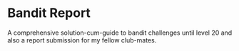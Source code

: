 # Bandit Report

A comprehensive solution-cum-guide to bandit challenges until level 20 and also a report submission for my fellow club-mates.

